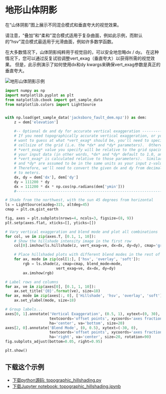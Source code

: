 # 地形山体阴影

在“山体阴影”图上展示不同混合模式和垂直夸大的视觉效果。

请注意，“叠加”和“柔和”混合模式适用于复杂曲面，例如此示例，而默认的“hsv”混合模式最适用于光滑曲面，例如许多数学函数。

在大多数情况下，山体阴影纯粹用于视觉目的，可以安全地忽略dx / dy。 在这种情况下，您可以通过反复试验调整vert_exag（垂直夸大）以获得所需的视觉效果。 但是，此示例演示了如何使用dx和dy kwargs来确保vert_exag参数是真正的垂直夸大。

![地形山体阴影示例](https://matplotlib.org/_images/sphx_glr_topographic_hillshading_001.png)

```python
import numpy as np
import matplotlib.pyplot as plt
from matplotlib.cbook import get_sample_data
from matplotlib.colors import LightSource


with np.load(get_sample_data('jacksboro_fault_dem.npz')) as dem:
    z = dem['elevation']

    #-- Optional dx and dy for accurate vertical exaggeration ----------------
    # If you need topographically accurate vertical exaggeration, or you don't
    # want to guess at what *vert_exag* should be, you'll need to specify the
    # cellsize of the grid (i.e. the *dx* and *dy* parameters).  Otherwise, any
    # *vert_exag* value you specify will be relative to the grid spacing of
    # your input data (in other words, *dx* and *dy* default to 1.0, and
    # *vert_exag* is calculated relative to those parameters).  Similarly, *dx*
    # and *dy* are assumed to be in the same units as your input z-values.
    # Therefore, we'll need to convert the given dx and dy from decimal degrees
    # to meters.
    dx, dy = dem['dx'], dem['dy']
    dy = 111200 * dy
    dx = 111200 * dx * np.cos(np.radians(dem['ymin']))
    #-------------------------------------------------------------------------

# Shade from the northwest, with the sun 45 degrees from horizontal
ls = LightSource(azdeg=315, altdeg=45)
cmap = plt.cm.gist_earth

fig, axes = plt.subplots(nrows=4, ncols=3, figsize=(8, 9))
plt.setp(axes.flat, xticks=[], yticks=[])

# Vary vertical exaggeration and blend mode and plot all combinations
for col, ve in zip(axes.T, [0.1, 1, 10]):
    # Show the hillshade intensity image in the first row
    col[0].imshow(ls.hillshade(z, vert_exag=ve, dx=dx, dy=dy), cmap='gray')

    # Place hillshaded plots with different blend modes in the rest of the rows
    for ax, mode in zip(col[1:], ['hsv', 'overlay', 'soft']):
        rgb = ls.shade(z, cmap=cmap, blend_mode=mode,
                       vert_exag=ve, dx=dx, dy=dy)
        ax.imshow(rgb)

# Label rows and columns
for ax, ve in zip(axes[0], [0.1, 1, 10]):
    ax.set_title('{0}'.format(ve), size=18)
for ax, mode in zip(axes[:, 0], ['Hillshade', 'hsv', 'overlay', 'soft']):
    ax.set_ylabel(mode, size=18)

# Group labels...
axes[0, 1].annotate('Vertical Exaggeration', (0.5, 1), xytext=(0, 30),
                    textcoords='offset points', xycoords='axes fraction',
                    ha='center', va='bottom', size=20)
axes[2, 0].annotate('Blend Mode', (0, 0.5), xytext=(-30, 0),
                    textcoords='offset points', xycoords='axes fraction',
                    ha='right', va='center', size=20, rotation=90)
fig.subplots_adjust(bottom=0.05, right=0.95)

plt.show()
```

## 下载这个示例
            
- [下载python源码: topographic_hillshading.py](https://matplotlib.org/_downloads/topographic_hillshading.py)
- [下载Jupyter notebook: topographic_hillshading.ipynb](https://matplotlib.org/_downloads/topographic_hillshading.ipynb)